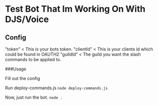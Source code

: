 # Test Bot That Im Working On With DJS/Voice

## Config
"token" < This is your bots token.
"clientId" < This is your clients id which could be found in OAUTH2
"guildId" < The guild you want the slash commands to be applied to.

###Usage

Fill out the config

Run deploy-commands.js
`node deploy-commands.js`

Now, just run the bot.
`node .`
